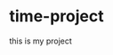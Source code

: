 # time-project
this is my project
<!DOCTYPE html>
<html lang="en">
<head>
    <meta charset="UTF-8">
    <meta name="viewport" content="width=device-width, initial-scale=1.0">
    <title>clock time project</title>
    <link rel="stylesheet" href="clock.css">
    <script src="script.js"></script>
    
       
    
</head>
<body>
    <div id="clockcontainer">
        <div id="hour"></div>
        <div id="minute"></div>
        <div id="second"></div>
    </div>
</body>
</html>
